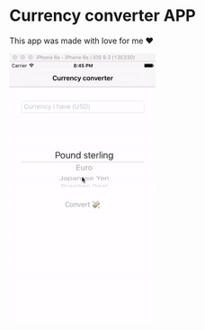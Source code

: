 # Currency converter APP

This app was made with love for me :heart:

![alt tag](https://raw.githubusercontent.com/lugearma/CurrencyConverter/master/Documentation/giphy.gif)



